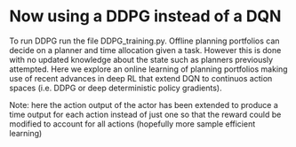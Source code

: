 # Now using a DDPG instead of a DQN
To run DDPG run the file DDPG_training.py.
Offline planning portfolios can decide on a planner and time allocation given a task. However this is done with no updated knowledge about the state such as planners previously attempted. Here we explore an online learning of planning portfolios making use of recent advances in deep RL that extend DQN to continuos action spaces (i.e. DDPG or deep deterministic policy gradients).

Note: here the action output of the actor has been extended to produce a time output for each action instead of just one so that the reward could be modified to account for all actions (hopefully more sample efficient learning)
